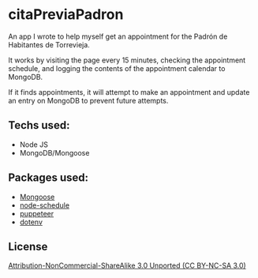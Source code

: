 # citaPreviaPadron

An app I wrote to help myself get an appointment for the Padrón de Habitantes de Torrevieja.

It works by visiting the page every 15 minutes, checking the appointment schedule, and logging the contents of the appointment calendar to MongoDB.

If it finds appointments, it will attempt to make an appointment and update an entry on MongoDB to prevent future attempts.

## Techs used:

- Node JS
- MongoDB/Mongoose

## Packages used: 

- [Mongoose](https://www.npmjs.com/package/mongoose)
- [node-schedule](https://www.npmjs.com/package/node-schedule)
- [puppeteer](https://www.npmjs.com/package/puppeteer)
- [dotenv](https://www.npmjs.com/package/dotenv)

## License
[Attribution-NonCommercial-ShareAlike 3.0 Unported (CC BY-NC-SA 3.0) ](https://creativecommons.org/licenses/by-nc-sa/3.0/)